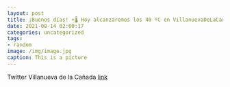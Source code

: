 ```yaml
---
layout: post
title: ¡Buenos días! ☀️🌡️ Hoy alcanzaremos los 40 ºC en VillanuevaDeLaCañada y el aviso por OlaDeCalor se mantendrá durante todo el ...
date: 2021-08-14 02:00:17
categories: uncategorized
tags:
- random
image: /img/image.jpg
caption: This is a picture
---
```

Twitter Villanueva de la Cañada [link](https://twitter.com/AytoVDLCanada/status/1426080588172308482)
